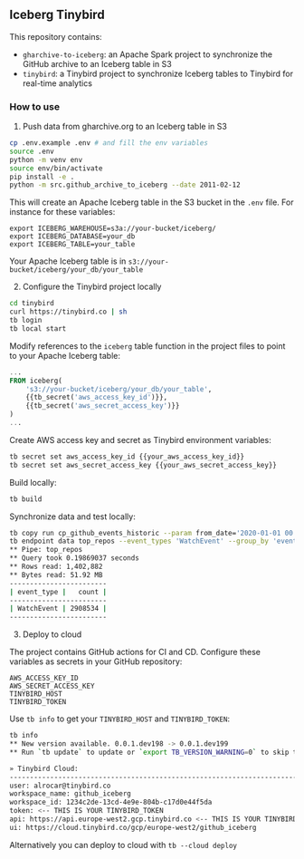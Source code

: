 ## Iceberg Tinybird

This repository contains:

- `gharchive-to-iceberg`: an Apache Spark project to synchronize the GitHub archive to an Iceberg table in S3
- `tinybird`: a Tinybird project to synchronize Iceberg tables to Tinybird for real-time analytics

### How to use

1. Push data from gharchive.org to an Iceberg table in S3

```sh
cp .env.example .env # and fill the env variables
source .env
python -m venv env
source env/bin/activate
pip install -e .
python -m src.github_archive_to_iceberg --date 2011-02-12
```

This will create an Apache Iceberg table in the S3 bucket in the `.env` file. For instance for these variables:

```
export ICEBERG_WAREHOUSE=s3a://your-bucket/iceberg/
export ICEBERG_DATABASE=your_db
export ICEBERG_TABLE=your_table
```

Your Apache Iceberg table is in `s3://your-bucket/iceberg/your_db/your_table`

2. Configure the Tinybird project locally

```sh
cd tinybird
curl https://tinybird.co | sh
tb login
tb local start
```

Modify references to the `iceberg` table function in the project files to point to your Apache Iceberg table:

```sql
... 
FROM iceberg(
    's3://your-bucket/iceberg/your_db/your_table',
    {{tb_secret('aws_access_key_id')}},
    {{tb_secret('aws_secret_access_key')}}
)
...
```

Create AWS access key and secret as Tinybird environment variables:

```sh
tb secret set aws_access_key_id {{your_aws_access_key_id}}
tb secret set aws_secret_access_key {{your_aws_secret_access_key}}
```

Build locally:

```sh
tb build
```

Synchronize data and test locally:

```sh
tb copy run cp_github_events_historic --param from_date='2020-01-01 00:00:00' to_date='2025-05-15 00:00:00' --wait
tb endpoint data top_repos --event_types 'WatchEvent' --group_by 'event_type'
** Pipe: top_repos
** Query took 0.19869037 seconds
** Rows read: 1,402,882
** Bytes read: 51.92 MB
------------------------
| event_type |   count |
------------------------
| WatchEvent | 2908534 |
------------------------
```


3. Deploy to cloud

The project contains GitHub actions for CI and CD. Configure these variables as secrets in your GitHub repository:

```
AWS_ACCESS_KEY_ID
AWS_SECRET_ACCESS_KEY
TINYBIRD_HOST
TINYBIRD_TOKEN
```

Use `tb info` to get your `TINYBIRD_HOST` and `TINYBIRD_TOKEN`:

```sh
tb info
** New version available. 0.0.1.dev198 -> 0.0.1.dev199
** Run `tb update` to update or `export TB_VERSION_WARNING=0` to skip the check.

» Tinybird Cloud:
----------------------------------------------------------------------------------------------------------------------------------------
user: alrocar@tinybird.co
workspace_name: github_iceberg
workspace_id: 1234c2de-13cd-4e9e-804b-c17d0e44f5da
token: <-- THIS IS YOUR TINYBIRD_TOKEN
api: https://api.europe-west2.gcp.tinybird.co <-- THIS IS YOUR TINYBIRD_HOST
ui: https://cloud.tinybird.co/gcp/europe-west2/github_iceberg
```

Alternatively you can deploy to cloud with `tb --cloud deploy`
